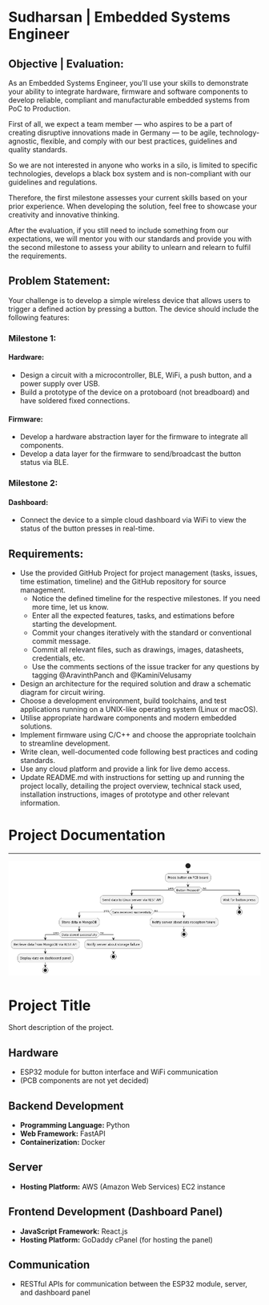 # Sudharsan | Embedded Systems Engineer
## Objective | Evaluation:
As an Embedded Systems Engineer, you'll use your skills to demonstrate your ability to integrate hardware, firmware and software components to develop reliable, compliant and manufacturable embedded systems from PoC to Production.

First of all, we expect a team member — who aspires to be a part of creating disruptive innovations made in Germany — to be agile, technology-agnostic, flexible, and comply with our best practices, guidelines and quality standards. 

So we are not interested in anyone who works in a silo, is limited to specific technologies, develops a black box system and is non-compliant with our guidelines and regulations. 

Therefore, the first milestone assesses your current skills based on your prior experience. When developing the solution, feel free to showcase your creativity and innovative thinking.

After the evaluation, if you still need to include something from our expectations, we will mentor you with our standards and provide you with the second milestone to assess your ability to unlearn and relearn to fulfil the requirements.

## Problem Statement:
Your challenge is to develop a simple wireless device that allows users to trigger a defined action by pressing a button. The device should include the following features:

### Milestone 1:
#### Hardware:
- Design a circuit with a microcontroller, BLE, WiFi, a push button, and a power supply over USB.
- Build a prototype of the device on a protoboard (not breadboard) and have soldered fixed connections. 

#### Firmware:
- Develop a hardware abstraction layer for the firmware to integrate all components.
- Develop a data layer for the firmware to send/broadcast the button status via BLE.

### Milestone 2:
#### Dashboard:
- Connect the device to a simple cloud dashboard via WiFi to view the status of the button presses in real-time.

## Requirements:
- Use the provided GitHub Project for project management (tasks, issues, time estimation, timeline) and the GitHub repository for source management.
  - Notice the defined timeline for the respective milestones. If you need more time, let us know.
  - Enter all the expected features, tasks, and estimations before starting the development.
  - Commit your changes iteratively with the standard or conventional commit message.
  - Commit all relevant files, such as drawings, images, datasheets, credentials, etc.
  - Use the comments sections of the issue tracker for any questions by tagging @AravinthPanch and @KaminiVelusamy
- Design an architecture for the required solution and draw a schematic diagram for circuit wiring.
- Choose a development environment, build toolchains, and test applications running on a UNIX-like operating system (Linux or macOS).
- Utilise appropriate hardware components and modern embedded solutions. 
- Implement firmware using C/C++ and choose the appropriate toolchain to streamline development.
- Write clean, well-documented code following best practices and coding standards.
- Use any cloud platform and provide a link for live demo access.
- Update README.md with instructions for setting up and running the project locally, detailing the project overview, technical stack used, installation instructions, images of prototype and other relevant information.

# Project Documentation
---
![alt text](image.png)

# Project Title

Short description of the project.

## Hardware

- ESP32 module for button interface and WiFi communication
- (PCB components are not yet decided)

## Backend Development

- **Programming Language:** Python
- **Web Framework:** FastAPI
- **Containerization:** Docker

## Server

- **Hosting Platform:** AWS (Amazon Web Services) EC2 instance

## Frontend Development (Dashboard Panel)

- **JavaScript Framework:** React.js
- **Hosting Platform:** GoDaddy cPanel (for hosting the panel)

## Communication

- RESTful APIs for communication between the ESP32 module, server, and dashboard panel
